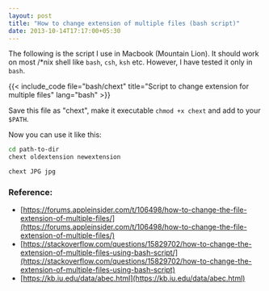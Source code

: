 ```yaml
---
layout: post
title: "How to change extension of multiple files (bash script)"
date: 2013-10-14T17:17:00+05:30
---
```


The following is the script I use in Macbook (Mountain Lion). It should work on most /*nix shell like `bash`, `csh`, `ksh` etc.
However, I have tested it only in `bash`.

{{< include_code file="bash/chext" title="Script to change extension for multiple files" lang="bash" >}}

Save this file as "chext", make it executable `chmod +x chext` and add to your `$PATH`.

Now you can use it like this:

``` bash Usage
cd path-to-dir
chext oldextension newextension
```
``` bash Example
chext JPG jpg
```

### Reference:

* [https://forums.appleinsider.com/t/106498/how-to-change-the-file-extension-of-multiple-files/](https://forums.appleinsider.com/t/106498/how-to-change-the-file-extension-of-multiple-files/)
* [https://stackoverflow.com/questions/15829702/how-to-change-the-extension-of-multiple-files-using-bash-script/](https://stackoverflow.com/questions/15829702/how-to-change-the-extension-of-multiple-files-using-bash-script)
* [https://kb.iu.edu/data/abec.html](https://kb.iu.edu/data/abec.html)

